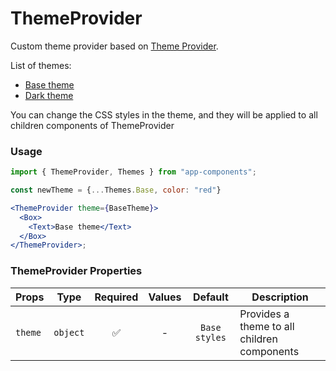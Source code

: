 # ThemeProvider

Custom theme provider based on [Theme Provider](https://www.styled-components.com/docs/advanced).

List of themes:

- [Base theme](/?path=/story/components-themecomponents--base-theme)
- [Dark theme](/?path=/story/components-themecomponents--dark-theme)

You can change the CSS styles in the theme, and they will be applied to all children components of ThemeProvider

### Usage

```js
import { ThemeProvider, Themes } from "app-components";
```

```jsx
const newTheme = {...Themes.Base, color: "red"}

<ThemeProvider theme={BaseTheme}>
  <Box>
    <Text>Base theme</Text>
  </Box>
</ThemeProvider>;
```

### ThemeProvider Properties

| Props   |   Type   | Required | Values |    Default    | Description                                 |
| ------- | :------: | :------: | :----: | :-----------: | ------------------------------------------- |
| `theme` | `object` |    ✅    |   -    | `Base styles` | Provides a theme to all children components |
